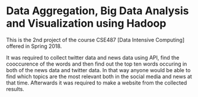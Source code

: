 # Data Aggregation, Big Data Analysis and Visualization using Hadoop

This is the 2nd project of the course CSE487 [Data Intensive Computing] offered in Spring 2018.

It was required to collect twitter data and news data using API, find the cooccurence of the words 
and then find out the top ten words occuring in both of the news data and twitter data. In that way anyone would be able to find 
which topics are the most relevant both in the social media and news at that time. Afterwards it was required to make a website 
from the collected results. 
